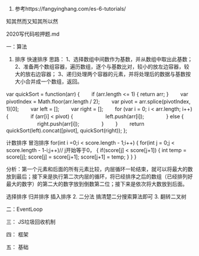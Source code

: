 1. 参考https://fangyinghang.com/es-6-tutorials/

知其然而又知其所以然

2020写代码啦押题.md



一：算法
1. 排序
快速排序
思路：
1、选择数组中间数作为基数，并从数组中取出此基数；
2、准备两个数组容器，遍历数组，逐个与基数比对，较小的放左边容器，较大的放右边容器；
3、递归处理两个容器的元素，并将处理后的数据与基数按大小合并成一个数组，返回。

var quickSort = function(arr) {
　　if (arr.length <= 1) { return arr; }
　　var pivotIndex = Math.floor(arr.length / 2);
　　var pivot = arr.splice(pivotIndex, 1)[0];
　　var left = [];
　　var right = [];
　　for (var i = 0; i < arr.length; i++){
　　　　if (arr[i] < pivot) {
　　　　　　left.push(arr[i]);
　　　　} else {
　　　　　　right.push(arr[i]);
　　　　}
　　}
　　return quickSort(left).concat([pivot], quickSort(right));
};


计数排序
冒泡排序
for(int i =0;i < score.length - 1;i++) {
	for(int j = 0;j < score.length - 1-i;j++)// j开始等于0，
	{
		if(score[j] < score[j+1])
		{
		int temp = score[j];
		score[j] = score[j+1];
		score[j+1] = temp;
		}
	}
}

分析：第一个元素和后面的所有元素比较，内层循环一轮结束，就可以将最大的数放到最后；接下来是执行第二次内层的循环，将已经排序之后的数组（已经排列好最大的数字）的第二大的数字放到倒数第二位；接下来是依次将大数放到后面。


选择排序
归并排序
插入排序
2. 二分法 搞清楚二分搜索算法即可
3. 翻转二叉树



二：EventLoop

三： JS垃圾回收机制

四： 框架

五： 基础
